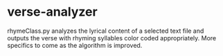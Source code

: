 # verse-analyzer

rhymeClass.py analyzes the lyrical content of a selected text file and outputs the verse with rhyming syllables color coded appropriately. More specifics to come as the algorithm is improved.
